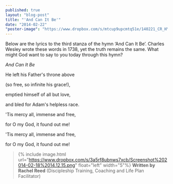 ```yaml
---
published: true
layout: "blog-post"
title: "'And Can It Be'"
date: "2014-02-22"
"poster-image": "https://www.dropbox.com/s/mtcup9upcmtq51e/140221_CR_HYMNAL_0003.jpg"
---
```


Below are the lyrics to the third stanza of the hymn ‘And Can It Be’. 
Charles Wesley wrote these words in 1738, yet the truth remains the same. 
What might God want to say to you today through this hymn?


*And Can It Be*

He left his Father's throne above 

(so free, so infinite his grace!), 

emptied himself of all but love, 

and bled for Adam's helpless race. 

'Tis mercy all, immense and free, 

for O my God, it found out me! 

'Tis mercy all, immense and free, 

for O my God, it found out me!


>{% include image.html url="https://www.dropbox.com/s/3a5rf8ubnws7xcb/Screenshot%202014-02-18%2014.12.15.png" float="left" width="5"%} **Written by Rachel Reed**       (Discipleship Training, Coaching and Life Plan Facilitator)